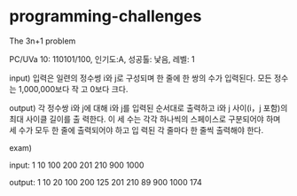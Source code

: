 programming-challenges
======================
The 3n+1 problem

PC/UVa 10: 110101/100, 인기도:A, 성공톨: 낯음, 레벨: 1

input)
입력은 일련의 정수썽 i와 j로 구성되며 한 줄에 한 쌍의 수가 입력된다. 모든 정수는 1,000,000보다 작
고 0보다 크다.

output)
각 정수쌍 i와 j에 대해 i와 j를 입력된 순서대로 출력하고 i와 j 사이(i，j 포함)의 최대 사이클 길이를 출
력한다. 이 세 수는 각각 하나씩의 스페이스로 구분되어야 하며 세 수가 모두 한 줄에 출력되어야 하고 입
력된 각 줄마다 한 줄씩 출력해야 한다.


exam)

input:
1 10
100 200
201 210
900 1000

output:
1 10 20
100 200 125
201 210 89
900 1000 174
